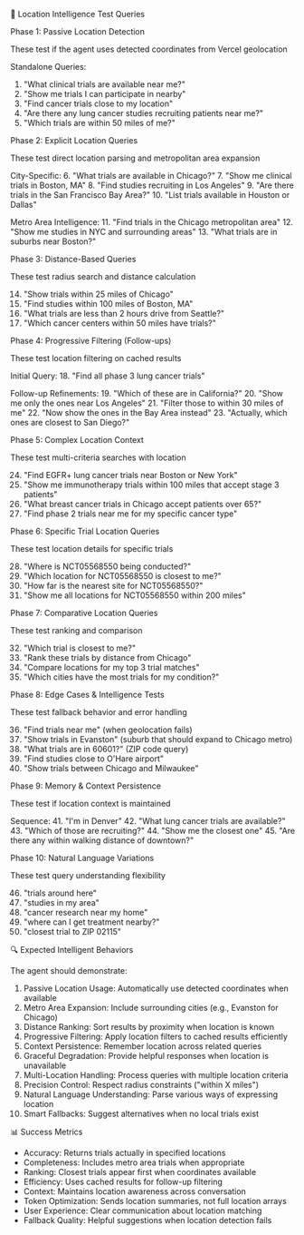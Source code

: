 🎯 Location Intelligence Test Queries

  Phase 1: Passive Location Detection

  These test if the agent uses detected coordinates from Vercel geolocation

  Standalone Queries:
  1. "What clinical trials are available near me?"
  2. "Show me trials I can participate in nearby"
  3. "Find cancer trials close to my location"
  4. "Are there any lung cancer studies recruiting patients near me?"
  5. "Which trials are within 50 miles of me?"

  Phase 2: Explicit Location Queries

  These test direct location parsing and metropolitan area expansion

  City-Specific:
  6. "What trials are available in Chicago?"
  7. "Show me clinical trials in Boston, MA"
  8. "Find studies recruiting in Los Angeles"
  9. "Are there trials in the San Francisco Bay Area?"
  10. "List trials available in Houston or Dallas"

  Metro Area Intelligence:
  11. "Find trials in the Chicago metropolitan area"
  12. "Show me studies in NYC and surrounding areas"
  13. "What trials are in suburbs near Boston?"

  Phase 3: Distance-Based Queries

  These test radius search and distance calculation

  14. "Show trials within 25 miles of Chicago"
  15. "Find studies within 100 miles of Boston, MA"
  16. "What trials are less than 2 hours drive from Seattle?"
  17. "Which cancer centers within 50 miles have trials?"

  Phase 4: Progressive Filtering (Follow-ups)

  These test location filtering on cached results

  Initial Query:
  18. "Find all phase 3 lung cancer trials"

  Follow-up Refinements:
  19. "Which of these are in California?"
  20. "Show me only the ones near Los Angeles"
  21. "Filter those to within 30 miles of me"
  22. "Now show the ones in the Bay Area instead"
  23. "Actually, which ones are closest to San Diego?"

  Phase 5: Complex Location Context

  These test multi-criteria searches with location

  24. "Find EGFR+ lung cancer trials near Boston or New York"
  25. "Show me immunotherapy trials within 100 miles that accept stage 3 patients"
  26. "What breast cancer trials in Chicago accept patients over 65?"
  27. "Find phase 2 trials near me for my specific cancer type"

  Phase 6: Specific Trial Location Queries

  These test location details for specific trials

  28. "Where is NCT05568550 being conducted?"
  29. "Which location for NCT05568550 is closest to me?"
  30. "How far is the nearest site for NCT05568550?"
  31. "Show me all locations for NCT05568550 within 200 miles"

  Phase 7: Comparative Location Queries

  These test ranking and comparison

  32. "Which trial is closest to me?"
  33. "Rank these trials by distance from Chicago"
  34. "Compare locations for my top 3 trial matches"
  35. "Which cities have the most trials for my condition?"

  Phase 8: Edge Cases & Intelligence Tests

  These test fallback behavior and error handling

  36. "Find trials near me" (when geolocation fails)
  37. "Show trials in Evanston" (suburb that should expand to Chicago metro)
  38. "What trials are in 60601?" (ZIP code query)
  39. "Find studies close to O'Hare airport"
  40. "Show trials between Chicago and Milwaukee"

  Phase 9: Memory & Context Persistence

  These test if location context is maintained

  Sequence:
  41. "I'm in Denver"
  42. "What lung cancer trials are available?"
  43. "Which of those are recruiting?"
  44. "Show me the closest one"
  45. "Are there any within walking distance of downtown?"

  Phase 10: Natural Language Variations

  These test query understanding flexibility

  46. "trials around here"
  47. "studies in my area"
  48. "cancer research near my home"
  49. "where can I get treatment nearby?"
  50. "closest trial to ZIP 02115"

  🔍 Expected Intelligent Behaviors

  The agent should demonstrate:

  1. Passive Location Usage: Automatically use detected coordinates when available
  2. Metro Area Expansion: Include surrounding cities (e.g., Evanston for Chicago)
  3. Distance Ranking: Sort results by proximity when location is known
  4. Progressive Filtering: Apply location filters to cached results efficiently
  5. Context Persistence: Remember location across related queries
  6. Graceful Degradation: Provide helpful responses when location is unavailable
  7. Multi-Location Handling: Process queries with multiple location criteria
  8. Precision Control: Respect radius constraints ("within X miles")
  9. Natural Language Understanding: Parse various ways of expressing location
  10. Smart Fallbacks: Suggest alternatives when no local trials exist

  📊 Success Metrics

  - Accuracy: Returns trials actually in specified locations
  - Completeness: Includes metro area trials when appropriate
  - Ranking: Closest trials appear first when coordinates available
  - Efficiency: Uses cached results for follow-up filtering
  - Context: Maintains location awareness across conversation
  - Token Optimization: Sends location summaries, not full location arrays
  - User Experience: Clear communication about location matching
  - Fallback Quality: Helpful suggestions when location detection fails